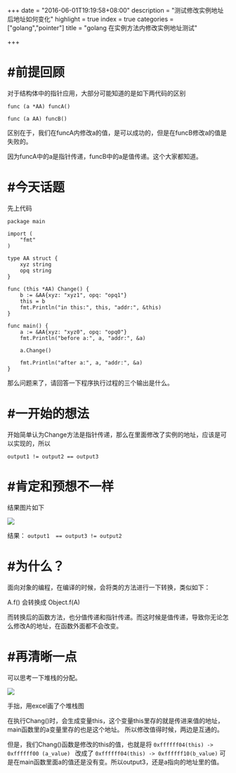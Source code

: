 +++
date = "2016-06-01T19:19:58+08:00"
description = "测试修改实例地址后地址如何变化"
highlight = true
index = true
categories = ["golang","pointer"]
title = "golang 在实例方法内修改实例地址测试"

+++

# #前提回顾

对于结构体中的指针应用，大部分可能知道的是如下两代码的区别

`func (a *AA) funcA()`

`func (a AA) funcB()`

区别在于，我们在funcA内修改a的值，是可以成功的，但是在funcB修改a的值是失败的。

因为funcA中的a是指针传递，funcB中的a是值传递。这个大家都知道。

# #今天话题

先上代码
```
package main

import (
	"fmt"
)

type AA struct {
	xyz string
	opq string
}

func (this *AA) Change() {
	b := &AA{xyz: "xyz1", opq: "opq1"}
	this = b
	fmt.Println("in this:", this, "addr:", &this)
}

func main() {
	a := &AA{xyz: "xyz0", opq: "opq0"}
	fmt.Println("before a:", a, "addr:", &a)

	a.Change()

	fmt.Println("after a:", a, "addr:", &a)
}

```

那么问题来了，请回答一下程序执行过程的三个输出是什么。

# #一开始的想法

开始简单认为Change方法是指针传递，那么在里面修改了实例的地址，应该是可以实现的，所以 

`output1 != output2 == output3`

# #肯定和预想不一样

结果图片如下

![ ](/img/change_addr.png)

结果： `output1  == output3 != output2`


# #为什么？

面向对象的编程，在编译的时候，会将类的方法进行一下转换，类似如下：

A.f() 会转换成 Object.f(A)

而转换后的函数方法，也分值传递和指针传递。而这时候是值传递，导致你无论怎么修改A的地址，在函数外面都不会改变。

# #再清晰一点

可以思考一下堆栈的分配。

![ ](/img/chang_addr_pic.png)

手拙，用excel画了个堆栈图

在执行Chang()时，会生成变量this，这个变量this里存的就是传进来值的地址，main函数里的a变量里存的也是这个地址。
所以修改值得时候，两边是互通的。

但是，我们Chang()函数是修改的this的值，也就是将 `0xffffff04(this) -> 0xffffff00 (a_value) ` 改成了 `0xffffff04(this) -> 0xffffff10(b_value)`  可是在main函数里面a的值还是没有变。所以output3，还是a指向的地址里的值。



